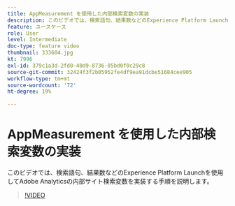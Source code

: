 ```yaml
---
title: AppMeasurement を使用した内部検索変数の実装
description: このビデオでは、検索語句、結果数などのExperience Platform Launchを使用してAdobe Analyticsの内部サイト検索変数を実装する手順を説明します。
feature: ユースケース
role: User
level: Intermediate
doc-type: feature video
thumbnail: 333604.jpg
kt: 7996
exl-id: 379c1a3d-2fd0-40d9-8736-05bd0f0c29c8
source-git-commit: 32424f3f2b05952fe4df9ea91dcbe51684cee905
workflow-type: tm+mt
source-wordcount: '72'
ht-degree: 19%

---
```


# AppMeasurement を使用した内部検索変数の実装

このビデオでは、検索語句、結果数などのExperience Platform Launchを使用してAdobe Analyticsの内部サイト検索変数を実装する手順を説明します。

>[!VIDEO](https://video.tv.adobe.com/v/333604/?quality=12&learn=on)
